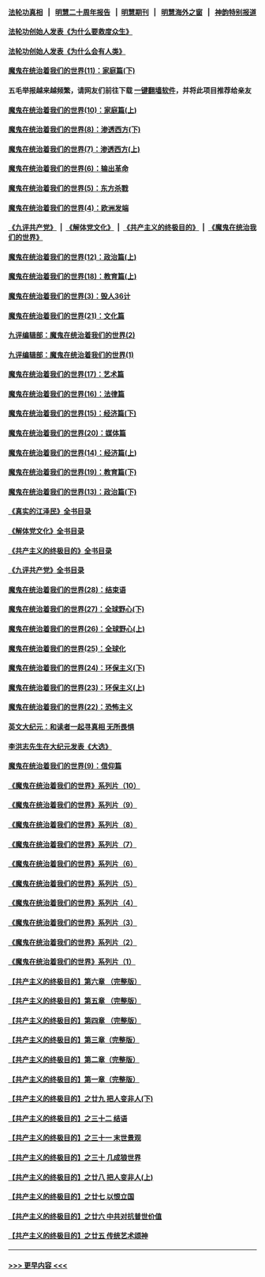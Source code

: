 #### [法轮功真相](https://github.com/gfw-breaker/truth/blob/master/README.md?t=0) &nbsp;&nbsp;|&nbsp;&nbsp; [明慧二十周年报告](https://github.com/gfw-breaker/mh-reports/blob/master/README.md?t=0) &nbsp;&nbsp;|&nbsp;&nbsp;[明慧期刊](https://github.com/gfw-breaker/mh-qikan) &nbsp;&nbsp;|&nbsp;&nbsp; [明慧海外之窗](https://github.com/gfw-breaker/mh-news/blob/master/README.md?t=0) &nbsp;&nbsp;|&nbsp;&nbsp; [神韵特别报道](https://github.com/gfw-breaker/mh-news/blob/master/shenyun.md?t=0)
#### [法轮功创始人发表《为什么要救度众生》](../pages/nsc422/n13975246.md?t=06240344) 
#### [法轮功创始人发表《为什么会有人类》](../pages/nsc422/n13912117.md?t=06240344) 
#### [魔鬼在统治着我们的世界(11)：家庭篇(下)](../pages/nsc422/n10440961.md?t=06240344) 
#### 五毛举报越来越频繁，请网友们前往下载 [一键翻墙软件](https://github.com/gfw-breaker/ssr-accounts)，并将此项目推荐给亲友
#### [魔鬼在统治着我们的世界(10)：家庭篇(上)](../pages/nsc422/n10435448.md?t=06240344) 
#### [魔鬼在统治着我们的世界(8)：渗透西方(下)](../pages/nsc422/n10429603.md?t=06240344) 
#### [魔鬼在统治着我们的世界(7)：渗透西方(上)](../pages/nsc422/n10426013.md?t=06240344) 
#### [魔鬼在统治着我们的世界(6)：输出革命](../pages/nsc422/n10421536.md?t=06240344) 
#### [魔鬼在统治着我们的世界(5)：东方杀戮](../pages/nsc422/n10417707.md?t=06240344) 
#### [魔鬼在统治着我们的世界(4)：欧洲发端](../pages/nsc422/n10414890.md?t=06240344) 
#### [《九评共产党》](https://github.com/begood0513/9ping.md/blob/master/README.md) &nbsp;|&nbsp; [《解体党文化》](../../../../jtdwh.md/blob/master/README.md)  &nbsp;|&nbsp; [《共产主义的终极目的》](../../../../gczydzjmd.md/blob/master/README.md) &nbsp;|&nbsp; [《魔鬼在统治我们的世界》](../../../../mgztzwmdsj.md/blob/master/README.md) 
#### [魔鬼在统治着我们的世界(12)：政治篇(上)](../pages/nsc422/n10444576.md?t=06240344) 
#### [魔鬼在统治着我们的世界(18)：教育篇(上)](../pages/nsc422/n10526970.md?t=06240344) 
#### [魔鬼在统治着我们的世界(3)：毁人36计](../pages/nsc422/n10411583.md?t=06240344) 
#### [魔鬼在统治着我们的世界(21)：文化篇](../pages/nsc422/n10597706.md?t=06240344) 
#### [九评编辑部：魔鬼在统治着我们的世界(2)](../pages/nsc422/n10410036.md?t=06240344) 
#### [九评编辑部：魔鬼在统治着我们的世界(1)](../pages/nsc422/n10406825.md?t=06240344) 
#### [魔鬼在统治着我们的世界(17)：艺术篇](../pages/nsc422/n10499093.md?t=06240344) 
#### [魔鬼在统治着我们的世界(16)：法律篇](../pages/nsc422/n10485969.md?t=06240344) 
#### [魔鬼在统治着我们的世界(15)：经济篇(下)](../pages/nsc422/n10469975.md?t=06240344) 
#### [魔鬼在统治着我们的世界(20)：媒体篇](../pages/nsc422/n10586579.md?t=06240344) 
#### [魔鬼在统治着我们的世界(14)：经济篇(上)](../pages/nsc422/n10457370.md?t=06240344) 
#### [魔鬼在统治着我们的世界(19)：教育篇(下)](../pages/nsc422/n10564808.md?t=06240344) 
#### [魔鬼在统治着我们的世界(13)：政治篇(下)](../pages/nsc422/n10448270.md?t=06240344) 
#### [《真实的江泽民》全书目录](../pages/nsc422/n13721399.md?t=06240344) 
#### [《解体党文化》全书目录](../pages/nsc422/n13721157.md?t=06240344) 
#### [《共产主义的终极目的》全书目录](../pages/nsc422/n13721048.md?t=06240344) 
#### [《九评共产党》全书目录](../pages/nsc422/n13708085.md?t=06240344) 
#### [魔鬼在统治着我们的世界(28)：结束语](../pages/nsc422/n10936246.md?t=06240344) 
#### [魔鬼在统治着我们的世界(27)：全球野心(下)](../pages/nsc422/n10928319.md?t=06240344) 
#### [魔鬼在统治着我们的世界(26)：全球野心(上)](../pages/nsc422/n10900318.md?t=06240344) 
#### [魔鬼在统治着我们的世界(25)：全球化](../pages/nsc422/n10788205.md?t=06240344) 
#### [魔鬼在统治着我们的世界(24)：环保主义(下)](../pages/nsc422/n10695307.md?t=06240344) 
#### [魔鬼在统治着我们的世界(23)：环保主义(上)](../pages/nsc422/n10688613.md?t=06240344) 
#### [魔鬼在统治着我们的世界(22)：恐怖主义](../pages/nsc422/n10614727.md?t=06240344) 
#### [英文大纪元：和读者一起寻真相 无所畏惧](../pages/nsc422/n12542027.md?t=06240344) 
#### [李洪志先生在大纪元发表《大选》](../pages/nsc422/n12534746.md?t=06240344) 
#### [魔鬼在统治着我们的世界(9)：信仰篇](../pages/nsc422/n10432159.md?t=06240344) 
#### [《魔鬼在统治着我们的世界》系列片（10）](../pages/nsc422/n12292670.md?t=06240344) 
#### [《魔鬼在统治着我们的世界》系列片（9）](../pages/nsc422/n12290859.md?t=06240344) 
#### [《魔鬼在统治着我们的世界》系列片（8）](../pages/nsc422/n12287445.md?t=06240344) 
#### [《魔鬼在统治着我们的世界》系列片（7）](../pages/nsc422/n12283425.md?t=06240344) 
#### [《魔鬼在统治着我们的世界》系列片（6）](../pages/nsc422/n12282314.md?t=06240344) 
#### [《魔鬼在统治着我们的世界》系列片（5）](../pages/nsc422/n12281419.md?t=06240344) 
#### [《魔鬼在统治着我们的世界》系列片（4）](../pages/nsc422/n12274024.md?t=06240344) 
#### [《魔鬼在统治着我们的世界》系列片（3）](../pages/nsc422/n12271322.md?t=06240344) 
#### [《魔鬼在统治着我们的世界》系列片（2）](../pages/nsc422/n12269049.md?t=06240344) 
#### [《魔鬼在统治着我们的世界》系列片（1）](../pages/nsc422/n12267575.md?t=06240344) 
#### [【共产主义的终极目的】第六章 （完整版）](../pages/nsc422/n11428913.md?t=06240344) 
#### [【共产主义的终极目的】第五章 （完整版）](../pages/nsc422/n11428912.md?t=06240344) 
#### [【共产主义的终极目的】第四章 （完整版）](../pages/nsc422/n11428907.md?t=06240344) 
#### [【共产主义的终极目的】第三章（完整版）](../pages/nsc422/n11428848.md?t=06240344) 
#### [【共产主义的终极目的】第二章（完整版）](../pages/nsc422/n11428831.md?t=06240344) 
#### [【共产主义的终极目的】第一章（完整版）](../pages/nsc422/n11417651.md?t=06240344) 
#### [【共产主义的终极目的】之廿九 把人变非人(下)](../pages/nsc422/n11344140.md?t=06240344) 
#### [【共产主义的终极目的】之三十二 结语](../pages/nsc422/n11360535.md?t=06240344) 
#### [【共产主义的终极目的】之三十一 末世景观](../pages/nsc422/n11351129.md?t=06240344) 
#### [【共产主义的终极目的】之三十 几成狼世界](../pages/nsc422/n11348280.md?t=06240344) 
#### [【共产主义的终极目的】之廿八 把人变非人(上)](../pages/nsc422/n11340492.md?t=06240344) 
#### [【共产主义的终极目的】之廿七 以恨立国](../pages/nsc422/n11336944.md?t=06240344) 
#### [【共产主义的终极目的】之廿六 中共对抗普世价值](../pages/nsc422/n11324785.md?t=06240344) 
#### [【共产主义的终极目的】之廿五 传统艺术颂神](../pages/nsc422/n11296396.md?t=06240344) 

----
#### [ >>> 更早内容 <<< ](../indexes/nsc422-earlier.md)
